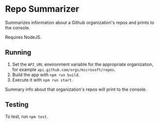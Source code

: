 # Repo Summarizer

Summarizes information about a Github organization's repos and prints to the console.

Requires NodeJS. 

## Running

1. Set the `API_URL` environment variable for the appropriate organization, for example `api.github.com/orgs/microsoft/repos`.
2. Build the app with `npm run build`.
3. Execute it with `npm run start`.

Summary info about that organization's repos will print to the console.

## Testing

To test, run `npm test`.
